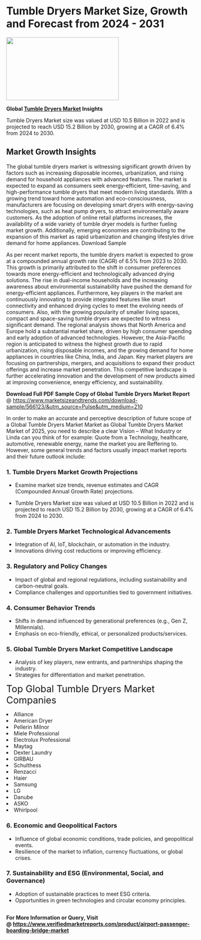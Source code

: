 <H1>Tumble Dryers Market Size, Growth and Forecast from 2024 - 2031</H1><img class="aligncenter size-medium wp-image-584254" src="https://thirdeyenews.in/wp-content/uploads/2024/09/Global-Market-Research-300x168.jpeg" alt="" width="300" height="168" /><p><strong>Global&nbsp;<a href="https://www.marketsizeandtrends.com/download-sample/566123/&amp;utm_source=Pulse&amp;utm_medium=210">Tumble Dryers Market</a> Insights</strong></p><p>Tumble Dryers Market size was valued at USD 10.5 Billion in 2022 and is projected to reach USD 15.2 Billion by 2030, growing at a CAGR of 6.4% from 2024 to 2030.</p><p><h2>Market Growth Insights</h2> <p>The global tumble dryers market is witnessing significant growth driven by factors such as increasing disposable incomes, urbanization, and rising demand for household appliances with advanced features. The market is expected to expand as consumers seek energy-efficient, time-saving, and high-performance tumble dryers that meet modern living standards. With a growing trend toward home automation and eco-consciousness, manufacturers are focusing on developing smart dryers with energy-saving technologies, such as heat pump dryers, to attract environmentally aware customers. As the adoption of online retail platforms increases, the availability of a wide variety of tumble dryer models is further fueling market growth. Additionally, emerging economies are contributing to the expansion of this market as rapid urbanization and changing lifestyles drive demand for home appliances. Download Sample </p> <p>As per recent market reports, the tumble dryers market is expected to grow at a compounded annual growth rate (CAGR) of 6.5% from 2023 to 2030. This growth is primarily attributed to the shift in consumer preferences towards more energy-efficient and technologically advanced drying solutions. The rise in dual-income households and the increasing awareness about environmental sustainability have pushed the demand for energy-efficient appliances. Furthermore, key players in the market are continuously innovating to provide integrated features like smart connectivity and enhanced drying cycles to meet the evolving needs of consumers. Also, with the growing popularity of smaller living spaces, compact and space-saving tumble dryers are expected to witness significant demand. The regional analysis shows that North America and Europe hold a substantial market share, driven by high consumer spending and early adoption of advanced technologies. However, the Asia-Pacific region is anticipated to witness the highest growth due to rapid urbanization, rising disposable incomes, and the growing demand for home appliances in countries like China, India, and Japan. Key market players are focusing on partnerships, mergers, and acquisitions to expand their product offerings and increase market penetration. This competitive landscape is further accelerating innovation and the development of new products aimed at improving convenience, energy efficiency, and sustainability. </p><p><span class=""><strong>Download Full PDF Sample Copy of Global Tumble Dryers Market Report</strong> @ <a href="https://www.marketsizeandtrends.com/download-sample/566123/&amp;utm_source=Pulse&amp;utm_medium=210" target="_blank">https://www.marketsizeandtrends.com/download-sample/566123/&amp;utm_source=Pulse&amp;utm_medium=210</a></span></p><p>In order to make an accurate and perceptive description of future scope of a Global&nbsp;Tumble Dryers Market Market as Global&nbsp;Tumble Dryers Market Market of 2025, you need to describe a clear Vision &ndash; What Industry or Linda can you think of for example: Quote from a Technology, healthcare, automotive, renewable energy, name the market you are Reffering to. However, some general trends and factors usually impact market reports and their future outlook include:</p><h3>1.&nbsp;<strong>Tumble Dryers Market Growth Projections</strong></h3><ul><li>Examine market size trends, revenue estimates and CAGR (Compounded Annual Growth Rate) projections.</li><li><p>Tumble Dryers Market size was valued at USD 10.5 Billion in 2022 and is projected to reach USD 15.2 Billion by 2030, growing at a CAGR of 6.4% from 2024 to 2030.</p></li></ul><h3>2.&nbsp;<strong>Tumble Dryers Market Technological Advancements</strong></h3><ul><li>Integration of AI, IoT, blockchain, or automation in the industry.</li><li>Innovations driving cost reductions or improving efficiency.</li></ul><h3>3.&nbsp;<strong>Regulatory and Policy Changes</strong></h3><ul><li>Impact of global and regional regulations, including sustainability and carbon-neutral goals.</li><li>Compliance challenges and opportunities tied to government initiatives.</li></ul><h3>4.&nbsp;<strong>Consumer Behavior Trends</strong></h3><ul><li>Shifts in demand influenced by generational preferences (e.g., Gen Z, Millennials).</li><li>Emphasis on eco-friendly, ethical, or personalized products/services.</li></ul><h3>5.&nbsp;<strong>Global Tumble Dryers Market Competitive Landscape</strong></h3><ul><li>Analysis of key players, new entrants, and partnerships shaping the industry.</li><li>Strategies for differentiation and market penetration.</li></ul><p data-pm-slice="1 1 []"><span style="color: inherit; font-family: inherit; font-size: 25px;">Top Global Tumble Dryers Market Companies</span></p><div class="" data-test-id=""><p><li>Alliance</li><li> American Dryer</li><li> Pellerin Milnor</li><li> Miele Professional</li><li> Electrolux Professional</li><li> Maytag</li><li> Dexter Laundry</li><li> GIRBAU</li><li> Schulthess</li><li> Renzacci</li><li> Haier</li><li> Samsung</li><li> LG</li><li> Danube</li><li> ASKO</li><li> Whirlpool</li></p></div><h3>6.&nbsp;<strong>Economic and Geopolitical Factors</strong></h3><ul><li>Influence of global economic conditions, trade policies, and geopolitical events.</li><li>Resilience of the market to inflation, currency fluctuations, or global crises.</li></ul><h3>7.&nbsp;<strong>Sustainability and ESG (Environmental, Social, and Governance)</strong></h3><ul><li>Adoption of sustainable practices to meet ESG criteria.</li><li>Opportunities in green technologies and circular economy principles.</li></ul><h2><strong style="font-size: 14px;">For More Information or Query, Visit @&nbsp;</strong><a style="background-color: #ffffff; font-size: 14px;" href="https://www.marketsizeandtrends.com/report/tumble-dryers-market/" target="_blank">https://www.verifiedmarketreports.com/product/airport-passenger-boarding-bridge-market</a></h2>
